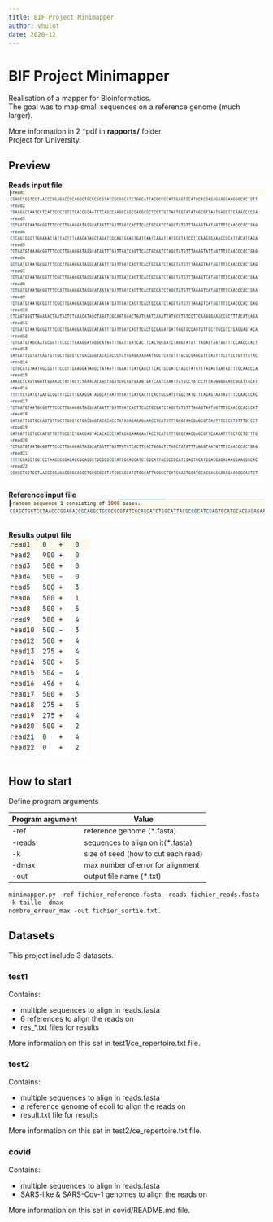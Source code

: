 ```yaml
---
title: BIF Project Minimapper
author: vhulot
date: 2020-12
---
```


# BIF Project Minimapper

Realisation of a mapper for Bioinformatics.  
The goal was to map small sequences on a reference genome (much larger).

More information in 2 *pdf in **rapports/** folder.  
Project for University.

## Preview

**Reads input file**  
![alt-text](img/reads.png "Reads input file")

**Reference input file**  
![alt-text](img/reference.png "Reference input file")

**Results output file**  
![alt-text](img/res.png "Results output file")
## How to start

Define program arguments  

| Program argument | Value                               |
| ---------------- | ----------------------------------- |
| -ref             | reference genome (*.fasta)          |
| -reads           | sequences to align on it(*.fasta)   |
| -k               | size of seed (how to cut each read) |
| -dmax            | max number of error for alignment   |
| -out             | output file name (*.txt)            |

```shell
minimapper.py -ref fichier_reference.fasta -reads fichier_reads.fasta -k taille -dmax
nombre_erreur_max -out fichier_sortie.txt.
```

## Datasets

This project include 3 datasets.

### test1
Contains:
- multiple sequences to align in reads.fasta
- 6 references to align the reads on 
- res_*.txt files for results

More information on this set in test1/ce_repertoire.txt file.

### test2
Contains:
- multiple sequences to align in reads.fasta
- a reference genome of ecoli to align the reads on
- result.txt file for results

More information on this set in test2/ce_repertoire.txt file.

### covid
Contains:
- multiple sequences to align in reads.fasta
- SARS-like & SARS-Cov-1 genomes to align the reads on


More information on this set in covid/README.md file.
